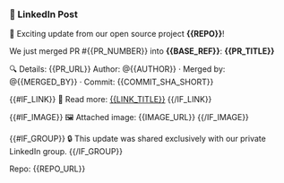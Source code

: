 ### 📢 LinkedIn Post

🚀 Exciting update from our open source project **{{REPO}}**!

We just merged PR #{{PR_NUMBER}} into **{{BASE_REF}}**:
**{{PR_TITLE}}**

🔍 Details: {{PR_URL}}
Author: @{{AUTHOR}} · Merged by: @{{MERGED_BY}} · Commit: {{COMMIT_SHA_SHORT}}

{{#IF_LINK}}
🔗 Read more: [{{LINK_TITLE}}]({{LINK_URL}})
{{/IF_LINK}}

{{#IF_IMAGE}}
🖼️ Attached image: {{IMAGE_URL}}
{{/IF_IMAGE}}

{{#IF_GROUP}}
🔒 This update was shared exclusively with our private LinkedIn group.
{{/IF_GROUP}}

Repo: {{REPO_URL}}

